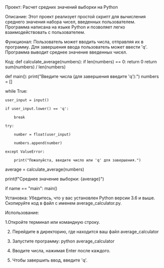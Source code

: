 Проект: Расчет средних значений выборки на Python

Описание: Этот проект реализует простой скрипт для вычисления среднего значения набора чисел, введенных пользователем. Программа написана на языке Python и позволяет легко взаимодействовать с пользователем.

Функционал:
Пользователь может вводить числа, отправляя их в программу.
Для завершения ввода пользователь может ввести 'q'.
Программа выводит среднее значение введенных чисел.


Код:
def calculate_average(numbers): if len(numbers) == 0: return 0 return sum(numbers) / len(numbers)

def main(): print("Введите числа (для завершения введите 'q'):") numbers = []

while True:

    user_input = input()
		
    if user_input.lower() == 'q':
		
        break
				
    try:
		
        number = float(user_input)
				
        numbers.append(number)
				
    except ValueError:
		
        print("Пожалуйста, введите число или 'q' для завершения.")
				
average = calculate_average(numbers)

print(f"Среднее значение выборки: {average}")

if name == "main": main()

Установка:
Убедитесь, что у вас установлен Python версии 3.6 и выше.
Скопируйте код в файл с именем average_calculator.py.

Использование:

1.Откройте терминал или командную строку.

2. Перейдите в директорию, где находится ваш файл average_calculator

3. Запустите программу: python average_calculator

4. Вводите числа, нажимая Enter после каждого.

5. Чтобы завершить ввод, введите 'q'.
